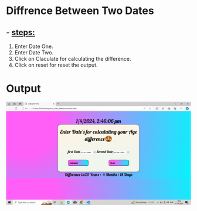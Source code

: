 # **Diffrence Between Two Dates**
## - <u>steps: </u>
1. Enter Date One.
2. Enter Date Two.
3. Click on Claculate for calculating the difference.
4. Click on reset for reset the output.


# **Output**
![Home Page](./img/output.png)